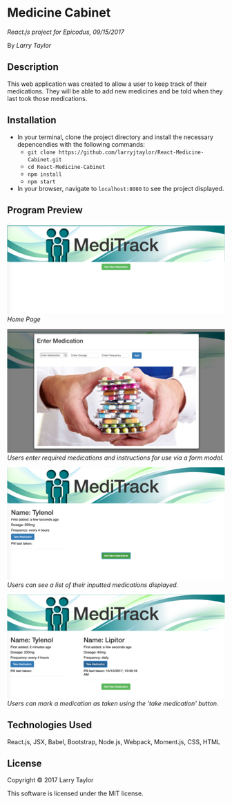 # Medicine Cabinet

_React.js project for Epicodus, 09/15/2017_

By _Larry Taylor_

## Description
This web application was created to allow a user to keep track of their medications. They will be able to add new medicines and be told when they last took those medications.

## Installation

* In your terminal, clone the project directory and install the necessary depencendies with the following commands:
  * `git clone https://github.com/larryjtaylor/React-Medicine-Cabinet.git`
  * `cd React-Medicine-Cabinet`
  * `npm install`
  * `npm start`
* In your browser, navigate to `localhost:8080` to see the project displayed.

##  Program Preview
![Home Page Preview](home.png)
_Home Page_

![Input Form](form_modal.png)
_Users enter required medications and instructions for use via a form modal._

![Meds Listed](med_list.png)
_Users can see a list of their inputted medications displayed._

![Meds taken](med_taken.png)
_Users can mark a medication as taken using the 'take medication' button._

## Technologies Used

React.js, JSX, Babel, Bootstrap, Node.js, Webpack, Moment.js, CSS, HTML

## License

Copyright &copy; 2017 Larry Taylor

This software is licensed under the MIT license.
